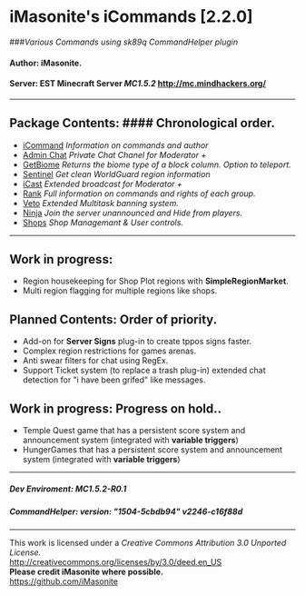 iMasonite's __iCommands [2.2.0]__
=============

###*Various Commands using sk89q CommandHelper plugin*

#### Author: iMasonite.
#### Server: EST Minecraft Server *MC1.5.2* http://mc.mindhackers.org/
-------------------------------------------------------------
## Package Contents: #### Chronological order.

- [iCommand](https://github.com/iMasonite/CommandHelper/tree/master/LocalPackages/iCommand "iCommand") *Information on commands and author*
- [Admin Chat](https://github.com/iMasonite/CommandHelper/tree/master/LocalPackages/AdminChat "Admin Chat") *Private Chat Chanel for Moderator +*
- [GetBiome](https://github.com/iMasonite/CommandHelper/tree/master/LocalPackages/WorldTools "GetBiome") *Returns the biome type of a block column. Option to teleport.*
- [Sentinel](https://github.com/iMasonite/CommandHelper/tree/master/LocalPackages/WorldTools "Sentinel") *Get clean WorldGuard region information*
- [iCast](https://github.com/iMasonite/CommandHelper/tree/master/LocalPackages/iCast "iCast") *Extended broadcast for Moderator +*
- [Rank](https://github.com/iMasonite/CommandHelper/tree/master/LocalPackages/ServerInfo "Rank") *Full information on commands and rights of each group.*
- [Veto](https://github.com/iMasonite/CommandHelper/tree/master/LocalPackages/Veto "Veto") *Extended Multitask banning system.*
- [Ninja](https://github.com/iMasonite/CommandHelper/tree/master/LocalPackages/Ninja "Ninja") *Join the server unannounced and Hide from players.*
- [Shops](https://github.com/iMasonite/CommandHelper/tree/master/LocalPackages/Shops "Ninja") *Shop Managemant & User controls.*

-------------------------------------------------------------
## Work in progress:
- Region housekeeping for Shop Plot regions with **SimpleRegionMarket**.
- Multi region flagging for multiple regions like shops.

 
## Planned Contents: Order of priority.
- Add-on for **Server Signs** plug-in to create tppos signs faster.
- Complex region restrictions for games arenas.
- Anti swear filters for chat using RegEx.
- Support Ticket system (to replace a trash plug-in) extended chat detection for "i have been grifed" like messages.

## Work in progress: Progress on hold..
- Temple Quest game that has a persistent score system and announcement system (integrated with **variable triggers**)
- HungerGames that has a persistent score system and announcement system (integrated with **variable triggers**)

-------------------------------------------------------------
##### Dev Enviroment: *MC1.5.2-R0.1*
##### CommandHelper: version: "1504-5cbdb94" *v2246-c16f88d*
-------------------------------------------------------------
This work is licensed under a *Creative Commons Attribution 3.0 Unported License.*<br/>
http://creativecommons.org/licenses/by/3.0/deed.en_US<br/>
<b>Please credit iMasonite where possible.</b><br/>
https://github.com/iMasonite<br/>


